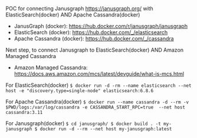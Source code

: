 POC for connecting Janusgraph https://janusgraph.org/ with ElasticSearch(docker) AND Apache Cassandra(docker)

- JanusGraph (docker): https://hub.docker.com/r/janusgraph/janusgraph
- ElasticSearch (docker): https://hub.docker.com/_/elasticsearch
- Apache Cassandra (docker): https://hub.docker.com/_/cassandra

Next step, to connect Janusgraph to ElasticSearch(docker) AND Amazon Managed Cassandra

- Amazon Managed Cassandra: https://docs.aws.amazon.com/mcs/latest/devguide/what-is-mcs.html


For ElasticSearch(docker)
`$ docker run -d -rm --name elasticsearch --net host -e "discovery.type=single-node" elasticsearch:6.8.6`

For Apache Cassandra(docker)
`$ docker run --name cassandra -d --rm -v $PWD/logs:/var/log/cassandra -e CASSANDRA_START_RPC=true  --net host cassandra:3.11`

For Janusgraph(docker)
`$ cd janusgraph/
$ docker build . -t my-janusgraph
$ docker run -d --rm --net host my-janusgraph:latest`